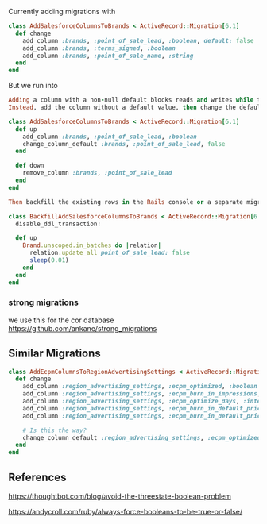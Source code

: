 Currently adding migrations with

```ruby
class AddSalesforceColumnsToBrands < ActiveRecord::Migration[6.1]
  def change
    add_column :brands, :point_of_sale_lead, :boolean, default: false 
    add_column :brands, :terms_signed, :boolean
    add_column :brands, :point_of_sale_name, :string
  end
end
```

But we run into 

```ruby
Adding a column with a non-null default blocks reads and writes while the entire table is rewritten.
Instead, add the column without a default value, then change the default.

class AddSalesforceColumnsToBrands < ActiveRecord::Migration[6.1]
  def up
    add_column :brands, :point_of_sale_lead, :boolean
    change_column_default :brands, :point_of_sale_lead, false
  end

  def down
    remove_column :brands, :point_of_sale_lead
  end
end

Then backfill the existing rows in the Rails console or a separate migration with disable_ddl_transaction!.

class BackfillAddSalesforceColumnsToBrands < ActiveRecord::Migration[6.1]
  disable_ddl_transaction!

  def up
    Brand.unscoped.in_batches do |relation| 
      relation.update_all point_of_sale_lead: false
      sleep(0.01)
    end
  end
end
```

### strong migrations 
we use this for the cor database
https://github.com/ankane/strong_migrations



## Similar Migrations 
```ruby
class AddEcpmColumnsToRegionAdvertisingSettings < ActiveRecord::Migration[6.0]
  def change
    add_column :region_advertising_settings, :ecpm_optimized, :boolean
    add_column :region_advertising_settings, :ecpm_burn_in_impressions, :integer
    add_column :region_advertising_settings, :ecpm_optimize_days, :integer
    add_column :region_advertising_settings, :ecpm_burn_in_default_price_value, :integer
    add_column :region_advertising_settings, :ecpm_burn_in_default_price_currency, :string

    # Is this the way?
    change_column_default :region_advertising_settings, :ecpm_optimized, from: nil, to: false
  end
end
```

## References 
https://thoughtbot.com/blog/avoid-the-threestate-boolean-problem

https://andycroll.com/ruby/always-force-booleans-to-be-true-or-false/


